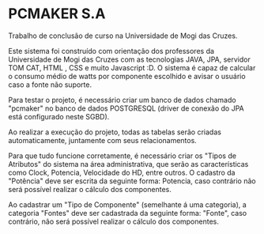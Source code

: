 # PCMAKER S.A
Trabalho de conclusão de curso na Universidade de Mogi das Cruzes.

Este sistema foi construído com orientação dos professores da Universidade de Mogi das Cruzes com as tecnologias JAVA, JPA, servidor TOM CAT, HTML , CSS e muito Javascript :D. O sistema é capaz de calcular o consumo médio de watts por componente escolhido e avisar o usuário caso a fonte não suporte.

Para testar o projeto, é necessário criar um banco de dados chamado "pcmaker" no banco de dados POSTGRESQL (driver de conexão do JPA está configurado neste SGBD).

Ao realizar a execução do projeto, todas as tabelas serão criadas automaticamente, juntamente com seus relacionamentos.

Para que tudo funcione corretamente, é necessário criar os "Tipos de Atributos" do sistema na área administrativa, que serão as características como Clock, Potencia, Velocidade do HD, entre outros. O cadastro da "Potência" deve ser escrita da seguinte forma: Potencia, caso contrário não será possível realizar o cálculo dos componentes.

Ao cadastrar um "Tipo de Componente" (semelhante á uma categoria), a categoria "Fontes" deve ser cadastrada da seguinte forma: "Fonte", caso contrário, não será possível realizar o cálculo dos componentes.



